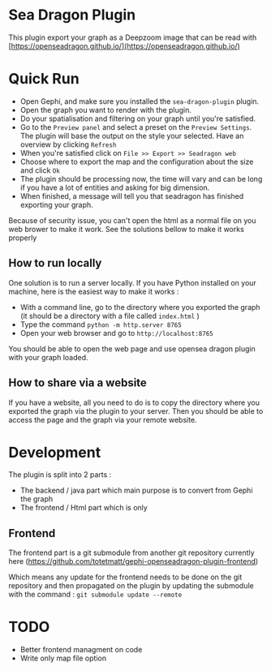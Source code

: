 # Sea Dragon Plugin

This plugin export your graph as a Deepzoom image that can be read with [https://openseadragon.github.io/](https://openseadragon.github.io/)

# Quick Run

- Open Gephi, and make sure you installed the `sea-dragon-plugin` plugin.
- Open the graph you want to render with the plugin.
- Do your spatialisation and filtering on your graph until you're satisfied.
- Go to the `Preview panel` and select a preset on the `Preview Settings`. The plugin will base the output on the style your selected. Have an overview by clicking `Refresh`
- When you're satisfied click on `File >> Export >> Seadragon web`
- Choose where to export the map and the configuration about the size and click `Ok`
- The plugin should be processing now, the time will vary and can be long if you have a lot of entities and asking for big dimension.
- When finished, a message will tell you that seadragon has finished exporting your graph.

Because of security issue, you can't open the html as a normal file on you web brower to make it work. See the solutions bellow to make it works properly

## How to run locally

One solution is to run a server locally. If you have Python installed on your machine, here is the easiest way to make it works :

- With a command line, go to the directory where you exported the graph (it should be a directory with a file called `index.html` )
- Type the command `python -m http.server 8765`
- Open your web browser and go to `http://localhost:8765` 

You should be able to open the web page and use opensea dragon plugin with your graph loaded.

## How to share via a website 

If you have a website, all you need to do is to copy the directory where you exported the graph via the plugin to your server. Then you should be able to access the page and the graph
via your remote website.

# Development

The plugin is split into 2 parts :
- The backend / java part which main purpose is to convert from Gephi the graph 
- The frontend / Html part which is only 

## Frontend
The frontend part is a git submodule from another git repository currently here (https://github.com/totetmatt/gephi-openseadragon-plugin-frontend) 

Which means any update for the frontend needs to be done on the git repository and then propagated on the plugin by updating the submodule with the command :
`git submodule update --remote`


# TODO 
- Better frontend managment on code
- Write only map file option